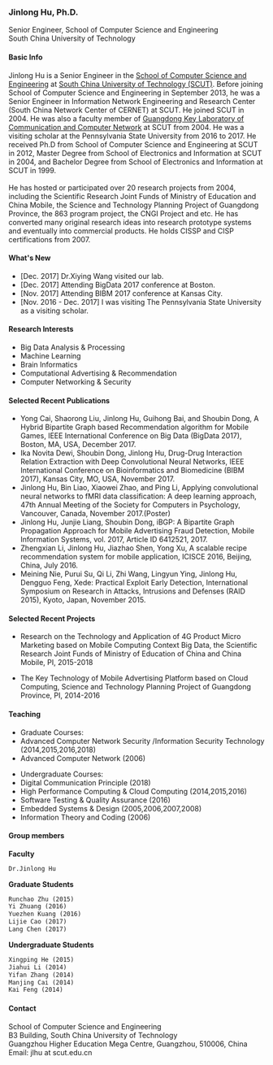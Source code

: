 
### Jinlong Hu, Ph.D.
Senior Engineer, School of Computer Science and Engineering <br>
South China University of Technology

 
#### Basic Info
Jinlong Hu is a Senior Engineer in the <a href="http://cs.scut.edu.cn/"> School of Computer Science and Engineering</a> at <a href="http://www.scut.edu.cn/">South China University of Technology (SCUT)</a>. Before joining School of Computer Science and Engineering in September 2013, he was a Senior Engineer in Information Network Engineering and Research Center (South China Network Center of CERNET) at SCUT. He joined SCUT in 2004. He was also a faculty member of <a href="http://ccnl.scut.edu.cn/">Guangdong Key Laboratory of Communication and Computer Network</a> at SCUT from 2004. He was a visiting scholar at the Pennsylvania State University from 2016 to 2017. He received Ph.D from School of Computer Science and Engineering at SCUT in 2012, Master Degree from School of Electronics and Information at SCUT in 2004, and Bachelor Degree from School of Electronics and Information at SCUT in 1999.  
<br>
He has hosted or participated over 20 research projects from 2004, including the Scientific Research Joint Funds of Ministry of Education and China Mobile, the Science and Technology Planning Project of Guangdong Province, the 863 program project, the CNGI Project and etc. He has converted many original research ideas into research prototype systems and eventually into commercial products. He holds CISSP and CISP certifications from 2007.
 
#### What's New
<ul>
<li>[Dec. 2017] Dr.Xiying Wang visited our lab.</li>
<li>[Dec. 2017] Attending BigData 2017 conference at Boston.</li>
<li>[Nov. 2017] Attending BIBM 2017 conference at Kansas City.</li>
<li>[Nov. 2016 - Dec. 2017] I was visiting The Pennsylvania State University as a visiting scholar.</li>
</ul>

 
#### Research Interests

<ul>
<li>Big Data Analysis & Processing</li>
<li>Machine Learning</li>
<li>Brain Informatics</li>
<li>Computational Advertising & Recommendation</li>
<li>Computer Networking & Security</li>
</ul>

#### Selected Recent Publications

<ul>
<li>Yong Cai, Shaorong Liu, Jinlong Hu, Guihong Bai, and Shoubin Dong, A Hybrid Bipartite Graph based Recommendation algorithm for Mobile Games, IEEE International Conference on Big Data (BigData 2017), Boston, MA, USA, December 2017.</li>
<li>Ika Novita Dewi, Shoubin Dong, Jinlong Hu, Drug-Drug Interaction Relation Extraction with Deep Convolutional Neural Networks, IEEE International Conference on Bioinformatics and Biomedicine (BIBM 2017), Kansas City, MO, USA, November 2017.</li>
<li>Jinlong Hu, Bin Liao, Xiaowei Zhao, and Ping Li, Applying convolutional neural networks to fMRI data classification: A deep learning approach, 47th Annual Meeting of the Society for Computers in Psychology, Vancouver, Canada, November 2017.(Poster)</li>
<li>Jinlong Hu, Junjie Liang, Shoubin Dong, iBGP: A Bipartite Graph Propagation Approach for Mobile Advertising Fraud Detection, Mobile Information Systems, vol. 2017, Article ID 6412521, 2017. </li>
<li>Zhengxian Li, Jinlong Hu, Jiazhao Shen, Yong Xu, A scalable recipe recommendation system for mobile application, ICISCE 2016, Beijing, China, July 2016.</li>
<li>Meining Nie, Purui Su, Qi Li, Zhi Wang, Lingyun Ying, Jinlong Hu, Dengguo Feng, Xede: Practical Exploit Early Detection, International Symposium on Research in Attacks, Intrusions and Defenses (RAID 2015), Kyoto, Japan, November 2015.</li>
</ul>

#### Selected Recent Projects

<ul>
<li>Research on the Technology and Application of 4G Product Micro Marketing based on Mobile Computing Context Big Data, the Scientific Research Joint Funds of Ministry of Education of China and China Mobile, PI, 2015-2018
</li></ul>

<ul>
<li>The Key Technology of Mobile Advertising Platform based on Cloud Computing, Science and Technology Planning Project of Guangdong Province, PI, 2014-2016
</li></ul>



#### Teaching
<ul>
<li>Graduate Courses:</li>
<li>Advanced Computer Network Security /Information Security Technology (2014,2015,2016,2018)</li>
<li>Advanced Computer Network (2006)</li>
</ul>

<ul>
<li>Undergraduate Courses:</li>
<li>Digital Communication Principle (2018)</li>
<li>High Performance Computing & Cloud Computing (2014,2015,2016)</li> 
<li>Software Testing & Quality Assurance (2016)</li>
<li>Embedded Systems & Design (2005,2006,2007,2008)</li>
<li>Information Theory and Coding (2006)
</li></ul>

#### Group members
**Faculty**

```markdown
Dr.Jinlong Hu
```

**Graduate Students**  
  
```markdown
Runchao Zhu (2015) 
Yi Zhuang (2016) 
Yuezhen Kuang (2016) 
Lijie Cao (2017) 
Lang Chen (2017)
```

**Undergraduate Students**  
  
```markdown
Xingping He (2015)
Jiahui Li (2014)
Yifan Zhang (2014)
Manjing Cai (2014)
Kai Feng (2014)
```

#### Contact
School of Computer Science and Engineering<br>
B3 Building, South China University of Technology<br>
Guangzhou Higher Education Mega Centre, Guangzhou, 510006, China <br>
Email: jlhu at scut.edu.cn 




